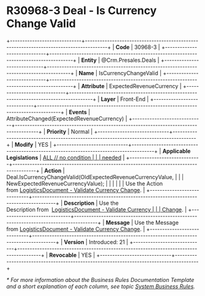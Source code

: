 ﻿---
erp.type: front-end-business-rule
erp.entity: Crm.Presales.Deals
---

# R30968-3 Deal - Is Currency Change Valid
+-----------------------------+---------------------------------------------------------------------------------------+
| **Code**                    | 30968-3                                                                               |
+-----------------------------+---------------------------------------------------------------------------------------+
| **Entity**                  | @Crm.Presales.Deals                                                                                  |
+-----------------------------+---------------------------------------------------------------------------------------+
| **Name**                    | IsCurrencyChangeValid                                                                 |
+-----------------------------+---------------------------------------------------------------------------------------+
| **Attribute**               | ExpectedRevenueCurrency                                                               |
+-----------------------------+---------------------------------------------------------------------------------------+
| **Layer**                   | Front-End                                                                             |
+-----------------------------+---------------------------------------------------------------------------------------+
| **Events**                  | AttributeChanged(ExpectedRevenueCurrency)                                             |
+-----------------------------+---------------------------------------------------------------------------------------+
| **Priority**                | Normal                                                                                |
+-----------------------------+---------------------------------------------------------------------------------------+
| **Modify**                  | YES                                                                                   |
+-----------------------------+---------------------------------------------------------------------------------------+
| **Applicable Legislations** | [ALL // no condition                                                                  |
|                             | needed](https://confluence.erp.net/display/techdoc/Country+Specific+Functionality)    |
+-----------------------------+---------------------------------------------------------------------------------------+
| **Action**                  | Deal.IsCurrencyChangeValid(OldExpectedRevenueCurrencyValue,                           |
|                             | NewExpectedRevenueCurrencyValue);                                                     |
|                             |                                                                                       |
|                             | Use the Action from [LogisticsDocument - Validate Currency Change](R30707-1.md).      |
+-----------------------------+---------------------------------------------------------------------------------------+
| **Description**             | Use the Description from  [LogisticsDocument - Validate Currency                      |
|                             | Change](R30707-1.md).                                                                 |
+-----------------------------+---------------------------------------------------------------------------------------+
| **Message**                 | Use the Message from [LogisticsDocument - Validate Currency Change](R30707-1.md).     |
+-----------------------------+---------------------------------------------------------------------------------------+
| **Version**                 | Introduced: 21                                                                        |
+-----------------------------+---------------------------------------------------------------------------------------+
| **Revocable**               | YES                                                                                   |
+-----------------------------+---------------------------------------------------------------------------------------+

*\* For more information about the Business Rules Documentation Template and a short explanation of each column, see
topic [System Business Rules](../templates/template-description-system-business-rules.md).*

  

  
